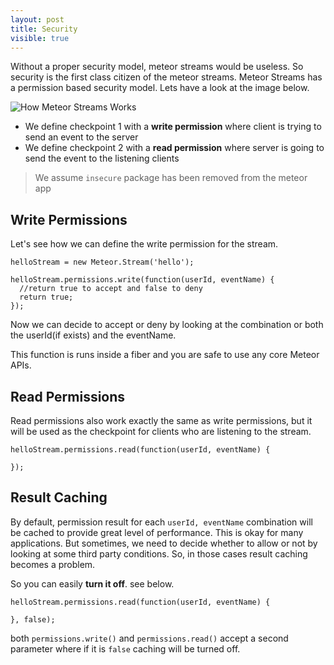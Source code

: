```yaml
---
layout: post
title: Security
visible: true
---
```


Without a proper security model, meteor streams would be useless. So security is the first class citizen of the meteor streams. Meteor Streams has a permission based security model. Lets have a look at the image below.

![How Meteor Streams Works](http://i.imgur.com/MX0yZVG.png)

* We define checkpoint 1 with a **write permission** where client is trying to send an event to the server
* We define checkpoint 2 with a **read permission** where server is going to send the event to the listening clients

> We assume `insecure` package has been removed from the meteor app

## Write Permissions

Let's see how we can define the write permission for the stream.

    helloStream = new Meteor.Stream('hello');

    helloStream.permissions.write(function(userId, eventName) {
      //return true to accept and false to deny
      return true;
    });

Now we can decide to accept or deny by looking at the combination or both the userId(if exists) and the eventName. 

This function is runs inside a fiber and you are safe to use any core Meteor APIs.

## Read Permissions

Read permissions also work exactly the same as write permissions, but it will be used as the checkpoint for clients who are listening to the stream.

    helloStream.permissions.read(function(userId, eventName) {

    });

## Result Caching

By default, permission result for each `userId, eventName` combination will be cached to provide great level of performance. This is okay for many applications. But sometimes, we need to decide whether to allow or not by looking at some third party conditions. So, in those cases result caching becomes a problem.

So you can easily **turn it off**. see below.

    helloStream.permissions.read(function(userId, eventName) {

    }, false);

both `permissions.write()` and `permissions.read()` accept a second parameter where if it is `false` caching will be turned off. 